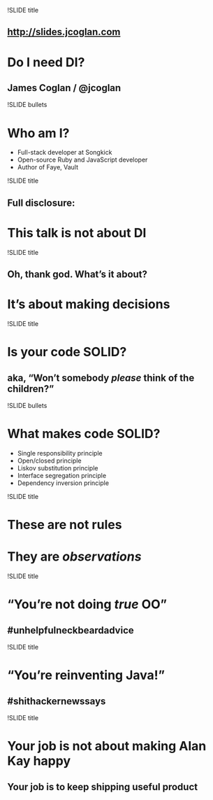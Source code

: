 !SLIDE title
## http://slides.jcoglan.com
# Do I need DI?
## James Coglan / @jcoglan

!SLIDE bullets
# Who am I?
* Full-stack developer at Songkick
* Open-source Ruby and JavaScript developer
* Author of Faye, Vault

!SLIDE title
## Full disclosure:
# This talk is not about DI

!SLIDE title
## Oh, thank god. What’s it about?
# It’s about making decisions

!SLIDE title
# Is your code SOLID?
## aka, “Won’t somebody _please_ think of the children?”

!SLIDE bullets
# What makes code SOLID?
* Single responsibility principle
* Open/closed principle
* Liskov substitution principle
* Interface segregation principle
* Dependency inversion principle

!SLIDE title
# These are not rules
# They are _observations_

!SLIDE title
# “You’re not doing _true_ OO”
## #unhelpfulneckbeardadvice

!SLIDE title
# “You’re reinventing Java!”
## #shithackernewssays

!SLIDE title
# Your job is not about making Alan Kay happy
## Your job is to keep shipping useful product
